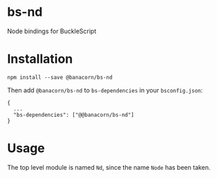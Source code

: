 # bs-nd

Node bindings for BuckleScript

# Installation

```
npm install --save @banacorn/bs-nd
```

Then add `@banacorn/bs-nd` to `bs-dependencies` in your `bsconfig.json`:

```
{
  ...
  "bs-dependencies": ["@@banacorn/bs-nd"]
}
```

# Usage

The top level module is named `Nd`, since the name `Node` has been taken.
